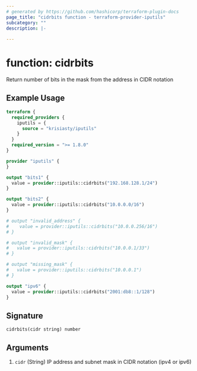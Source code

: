 ```yaml
---
# generated by https://github.com/hashicorp/terraform-plugin-docs
page_title: "cidrbits function - terraform-provider-iputils"
subcategory: ""
description: |-
  
---
```


# function: cidrbits

Return number of bits in the mask from the address in CIDR notation

## Example Usage

```terraform
terraform {
  required_providers {
    iputils = {
      source = "krisiasty/iputils"
    }
  }
  required_version = ">= 1.8.0"
}

provider "iputils" {
}

output "bits1" {
  value = provider::iputils::cidrbits("192.168.128.1/24")
}

output "bits2" {
  value = provider::iputils::cidrbits("10.0.0.0/16")
}

# output "invalid_address" {
#    value = provider::iputils::cidrbits("10.0.0.256/16")
# }

# output "invalid_mask" {
#   value = provider::iputils::cidrbits("10.0.0.1/33")
# }

# output "missing_mask" {
#   value = provider::iputils::cidrbits("10.0.0.1")
# }

output "ipv6" {
  value = provider::iputils::cidrbits("2001:db8::1/128")
}
```

## Signature

<!-- signature generated by tfplugindocs -->
```text
cidrbits(cidr string) number
```

## Arguments

<!-- arguments generated by tfplugindocs -->
1. `cidr` (String) IP address and subnet mask in CIDR notation (ipv4 or ipv6)

